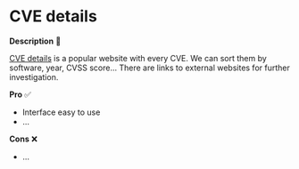 # CVE details

<div class="row row-cols-lg-2"><div>

**Description** 🍁

[CVE details](https://www.cvedetails.com/) is a popular website with every CVE. We can sort them by software, year, CVSS score... There are links to external websites for further investigation.
</div><div>

**Pro** ✅

* Interface easy to use
* ...

**Cons** ❌

* ...
</div></div>